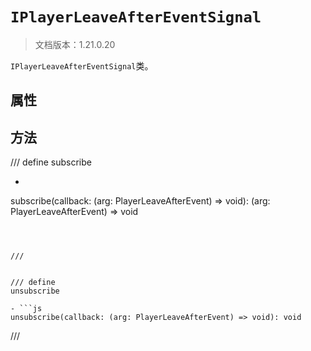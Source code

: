 # `IPlayerLeaveAfterEventSignal`

> 文档版本：1.21.0.20

`IPlayerLeaveAfterEventSignal`类。

## 属性

## 方法

/// define
subscribe

- ```js
subscribe(callback: (arg: PlayerLeaveAfterEvent) => void): (arg: PlayerLeaveAfterEvent) => void
```



///


/// define
unsubscribe

- ```js
unsubscribe(callback: (arg: PlayerLeaveAfterEvent) => void): void
```



///

